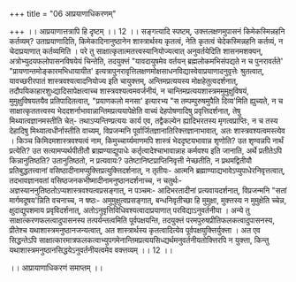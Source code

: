 +++
title = "06 आप्रयाणाधिकरणम्"

+++
।। आप्रयाणात्तत्रापि हि दृष्टम् ।। 12 ।। सङ्गत्यादि स्पष्टम्, उक्त्तलक्षणमुपासनं किमेकस्मिन्नहनि कर्तव्यम्? उताप्रयाणादिति, किमेकादिनानुष्ठानेन शास्त्रार्थस्य कृतत्वं, नेति कृतत्वं चेदेकस्मिन्नहनि कर्तव्यं, न चेदाप्रयाणात् कर्तव्यमिति । परे तु साक्षात्कृतात्मतत्त्वस्यानियोज्यत्वात् अनुवर्तयेदिति शासनमशक्यन्, अत्रोभ्युदयफलोपासनविषयेयं चिन्तेति, तदयुक्त्तं "यावदायुषमेव वर्तयन् ब्रह्मलोकमभिसंपद्यते न च पुनरावर्तते' "प्रायणान्तमोङ्कारमभिधायायीत' इत्यत्रापुनरावृत्तिलक्षणमोक्षसाधनविद्यास्वेवाप्रयाणादनुवृत्तेः श्रुतत्वात्, यावच्छरीरपातं शास्त्रवश्यत्वादनियोज्य इति चायुक्त्तम्, अन्तिमप्रत्ययस्य मोक्षहेतुत्वदर्शनात्, तदौपयिकाहारशुध्द्यादिसापेक्षत्वाच्च शास्त्रवश्यत्वमवर्जनीयं, न चान्तिमप्रत्ययशास्त्रममुमुक्षुविषयं, मुमुक्षुविषयतयैव प्रतिपादितत्वात्, "प्रयाणकलो मनसा' इत्यारभ्य "स तम्पम्पुरुषमुपैति दिव्य'मिति ह्युच्यते, न च साक्षात्कृततत्त्वस्य भेददशर्नाभावान्नान्तिमप्रत्ययापेक्षेति वाच्यं देहपोषणादिषु प्रवृत्तिदर्शनात्, तेषु मिथ्यात्वज्ञानमस्तीति चेत्- तथाऽप्यन्तिण्प्रत्ययः कार्य एव, तद्वैकल्येन ह्यादिभरतस्य मृगत्वप्राप्तिः, न च तस्य देहादिषु मिथ्यात्वधीर्नास्तीति वाच्यम्, विप्रजन्मनि पूर्वार्जितज्ञानातिरिक्त्तज्ञानाभावात्, अतः शास्त्रवश्यत्वमस्त्येव । किञ्च किमिदमशास्त्रवश्यत्वं नाम, किमुच्चार्य्यमाणमपि शास्त्रं भेददृष्टयभावान्न शृणोति? उत शृण्वन्नपि नार्थं प्रत्येति? उत सत्यामप्यर्थपीतीतौ ब्राह्मण्याद्युपाधेः कर्तृत्वादेश्चाभावान्नाह कर्मवश्य इति जानाति, अर्थे प्रतीतेऽपि किन्नानुतिष्ठति? उतानुतिष्ठतो, न प्रत्यवायः? उतेष्टानिष्टप्राप्तिनिवृत्ती नेच्छतीति, न प्रथमद्वितीयौ प्रतिबुद्धतत्त्वानां वसिष्ठादीनामप्युक्त्तिप्रत्युक्त्तिदर्शनात्, न तृतीयः- आत्मनि ब्रह्माण्याद्यभावेऽप्युपाधेरनिवृत्तत्वात्, तदभावज्ञानवतां वसिष्ठजनकभीष्मादीनामनुष्ठानदर्शनाच्च, न चतुर्थः- अज्ञस्याननुतिष्ठतोऽप्यशास्त्रवश्यत्वप्रसङ्गात्, न पञ्चमः- आदिभरतादीनां प्रत्यवायदर्शनात्, विप्रजन्मनि "सतां मार्गमदूषय'न्निति वचनाच्च, न षष्ठः- अमुमुक्षुत्वप्रसङ्गात्, बन्धनिवृतीच्छा हि मुमुक्षा, मुक्त्तस्य न मुमुक्षेति च्चेन्न, क्षुदाद्युपशमाय प्रवृविदर्शनात्, अतोऽनुवृत्तिविधिवश्यत्वादाप्रयाणात् परविद्याऽनुवर्तनीया । अन्ये तु साक्षात्करणफलत्वादुपासनस्य तत्पर्यन्तत्वमिति पूर्वपक्षयन्ति, तदयुक्त्तं परमपुरुषप्रीतिफलकत्वादुपासनस्य, प्रीतेश्च यथाशास्त्रमनुष्ठानजन्यत्वात्, अत शास्त्रार्थस्य कृतत्वादित्येव पूर्वपक्षयुक्त्तिर्युक्त्ता । अत एव सिद्धन्तेऽपि साक्षात्कारमात्रफलकत्वाभ्युपगमेनान्तिमप्रत्ययसिध्द्यर्थमनुवर्तनीयतोक्त्तिरपि न युक्त्ता, किन्तु यथाशास्त्रमनुष्ठानसिद्धयेऽनुवर्तनीयत्वमेव वक्त्तव्यम् ।। 12 ।।

।। आप्रायाणाधिकरणं समाप्तम् ।।


